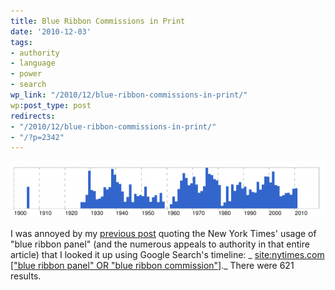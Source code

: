 ```yaml
---
title: Blue Ribbon Commissions in Print
date: '2010-12-03'
tags:
- authority
- language
- power
- search
wp_link: "/2010/12/blue-ribbon-commissions-in-print/"
wp:post_type: post
redirects:
- "/2010/12/blue-ribbon-commissions-in-print/"
- "/?p=2342"
---
```


[ ![](2010-12-03-Blue-Ribbon-Commissions-in-Print/blue-ribbon-commission-500x90.png "blue ribbon commission") ](2010-12-03-Blue-Ribbon-Commissions-in-Print/blue-ribbon-commission.png)

I was annoyed by my [previous post](http://www.island94.org/2010/12/proposals-to-change-the-tax-deductibility-of-donations/) quoting the New York Times' usage of "blue ribbon panel" (and the numerous appeals to authority in that entire article) that I looked it up using Google Search's timeline: _ [site:nytimes.com ["blue ribbon panel" OR "blue ribbon commission"]](http://www.google.com/search?tbs=tl:1&q=site:nytimes.com+[%22blue+ribbon+panel%22+OR+%22blue+ribbon+commission%22])._ There were 621 results.
